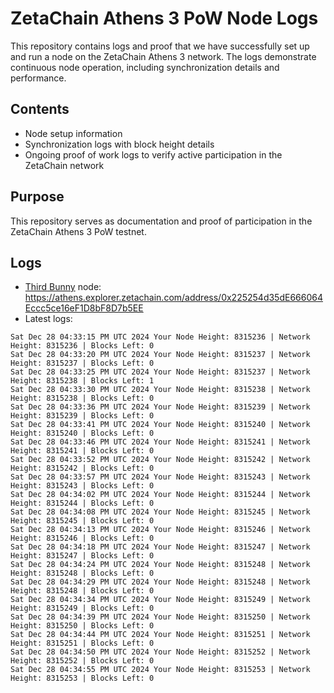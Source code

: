 # ZetaChain Athens 3 PoW Node Logs
This repository contains logs and proof that we have successfully set up and run a node on the ZetaChain Athens 3 network. The logs demonstrate continuous node operation, including synchronization details and performance.

## Contents
- Node setup information
- Synchronization logs with block height details
- Ongoing proof of work logs to verify active participation in the ZetaChain network

## Purpose
This repository serves as documentation and proof of participation in the ZetaChain Athens 3 PoW testnet.

## Logs

- [Third Bunny](https://thirdbunny.xyz/) node: https://athens.explorer.zetachain.com/address/0x225254d35dE666064Eccc5ce16eF1D8bF8D7b5EE
- Latest logs:
```
Sat Dec 28 04:33:15 PM UTC 2024 Your Node Height: 8315236 | Network Height: 8315236 | Blocks Left: 0
Sat Dec 28 04:33:20 PM UTC 2024 Your Node Height: 8315237 | Network Height: 8315237 | Blocks Left: 0
Sat Dec 28 04:33:25 PM UTC 2024 Your Node Height: 8315237 | Network Height: 8315238 | Blocks Left: 1
Sat Dec 28 04:33:30 PM UTC 2024 Your Node Height: 8315238 | Network Height: 8315238 | Blocks Left: 0
Sat Dec 28 04:33:36 PM UTC 2024 Your Node Height: 8315239 | Network Height: 8315239 | Blocks Left: 0
Sat Dec 28 04:33:41 PM UTC 2024 Your Node Height: 8315240 | Network Height: 8315240 | Blocks Left: 0
Sat Dec 28 04:33:46 PM UTC 2024 Your Node Height: 8315241 | Network Height: 8315241 | Blocks Left: 0
Sat Dec 28 04:33:52 PM UTC 2024 Your Node Height: 8315242 | Network Height: 8315242 | Blocks Left: 0
Sat Dec 28 04:33:57 PM UTC 2024 Your Node Height: 8315243 | Network Height: 8315243 | Blocks Left: 0
Sat Dec 28 04:34:02 PM UTC 2024 Your Node Height: 8315244 | Network Height: 8315244 | Blocks Left: 0
Sat Dec 28 04:34:08 PM UTC 2024 Your Node Height: 8315245 | Network Height: 8315245 | Blocks Left: 0
Sat Dec 28 04:34:13 PM UTC 2024 Your Node Height: 8315246 | Network Height: 8315246 | Blocks Left: 0
Sat Dec 28 04:34:18 PM UTC 2024 Your Node Height: 8315247 | Network Height: 8315247 | Blocks Left: 0
Sat Dec 28 04:34:24 PM UTC 2024 Your Node Height: 8315248 | Network Height: 8315248 | Blocks Left: 0
Sat Dec 28 04:34:29 PM UTC 2024 Your Node Height: 8315248 | Network Height: 8315248 | Blocks Left: 0
Sat Dec 28 04:34:34 PM UTC 2024 Your Node Height: 8315249 | Network Height: 8315249 | Blocks Left: 0
Sat Dec 28 04:34:39 PM UTC 2024 Your Node Height: 8315250 | Network Height: 8315250 | Blocks Left: 0
Sat Dec 28 04:34:44 PM UTC 2024 Your Node Height: 8315251 | Network Height: 8315251 | Blocks Left: 0
Sat Dec 28 04:34:50 PM UTC 2024 Your Node Height: 8315252 | Network Height: 8315252 | Blocks Left: 0
Sat Dec 28 04:34:55 PM UTC 2024 Your Node Height: 8315253 | Network Height: 8315253 | Blocks Left: 0
```
